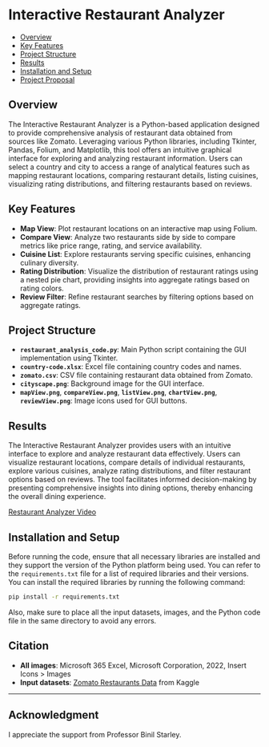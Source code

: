 # Interactive Restaurant Analyzer

- [Overview](#overview)
- [Key Features](#key-features)
- [Project Structure](#project-structure)
- [Results](#results)
- [Installation and Setup](#Installation-and-Setup)
- [Project Proposal](Documents/ProjectProposal.pdf)

## Overview

The Interactive Restaurant Analyzer is a Python-based application designed to provide comprehensive analysis of restaurant data obtained from sources like Zomato. Leveraging various Python libraries, including Tkinter, Pandas, Folium, and Matplotlib, this tool offers an intuitive graphical interface for exploring and analyzing restaurant information. Users can select a country and city to access a range of analytical features such as mapping restaurant locations, comparing restaurant details, listing cuisines, visualizing rating distributions, and filtering restaurants based on reviews.

## Key Features

- **Map View**: Plot restaurant locations on an interactive map using Folium.
- **Compare View**: Analyze two restaurants side by side to compare metrics like price range, rating, and service availability.
- **Cuisine List**: Explore restaurants serving specific cuisines, enhancing culinary diversity.
- **Rating Distribution**: Visualize the distribution of restaurant ratings using a nested pie chart, providing insights into aggregate ratings based on rating colors.
- **Review Filter**: Refine restaurant searches by filtering options based on aggregate ratings.

## Project Structure

- **`restaurant_analysis_code.py`**: Main Python script containing the GUI implementation using Tkinter.
- **`country-code.xlsx`**: Excel file containing country codes and names.
- **`zomato.csv`**: CSV file containing restaurant data obtained from Zomato.
- **`cityscape.png`**: Background image for the GUI interface.
- **`mapView.png`**, **`compareView.png`**, **`listView.png`**, **`chartView.png`**, **`reviewView.png`**: Image icons used for GUI buttons.

## Results

The Interactive Restaurant Analyzer provides users with an intuitive interface to explore and analyze restaurant data effectively. Users can visualize restaurant locations, compare details of individual restaurants, explore various cuisines, analyze rating distributions, and filter restaurant options based on reviews. The tool facilitates informed decision-making by presenting comprehensive insights into dining options, thereby enhancing the overall dining experience.

[Restaurant Analyzer Video](Media/Interactive_Restaurant_Analyzer_video.mp4)

## Installation and Setup

Before running the code, ensure that all necessary libraries are installed and they support the version of the Python platform being used. You can refer to the `requirements.txt` file for a list of required libraries and their versions. You can install the required libraries by running the following command:

```bash
pip install -r requirements.txt
```

Also, make sure to place all the input datasets, images, and the Python code file in the same directory to avoid any errors.

## Citation

- **All images**: Microsoft 365 Excel, Microsoft Corporation, 2022, Insert Icons > Images
- **Input datasets**: [Zomato Restaurants Data](https://www.kaggle.com/datasets/shrutimehta/zomato-restaurants-data) from Kaggle
---
## Acknowledgment
I appreciate the support from Professor Binil Starley.